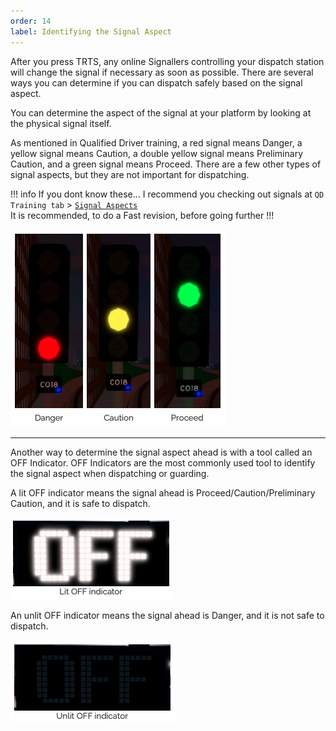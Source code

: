 ```yaml
---
order: 14
label: Identifying the Signal Aspect
---
```

After you press TRTS, any online Signallers
controlling your dispatch station will change the
signal if necessary as soon as possible. There are
several ways you can determine if you can
dispatch safely based on the signal aspect.

You can determine the aspect of the signal at
your platform by looking at the physical signal
itself.

As mentioned in Qualified Driver training, a red
signal means Danger, a yellow signal means
Caution, a double yellow signal means
Preliminary Caution, and a green signal means
Proceed. There are a few other types of signal
aspects, but they are not important for
dispatching.

!!! info If you dont know these...
I recommend you checking out signals at `QD Training tab` > [`Signal Aspects`](/driver_training/signal_aspects/)
<br>It is recommended, to do a Fast revision, before going further
!!!

![](/static/d-7.png)

<hr>

Another way to determine the signal aspect ahead is with a
tool called an OFF Indicator. OFF Indicators are the most
commonly used tool to identify the signal aspect when
dispatching or guarding.

A lit OFF indicator means the signal ahead is
Proceed/Caution/Preliminary Caution, and it is safe to
dispatch.

![](/static/d-8.png)

An unlit OFF indicator means the signal ahead is Danger,
and it is not safe to dispatch.

![](/static/d-9.png)